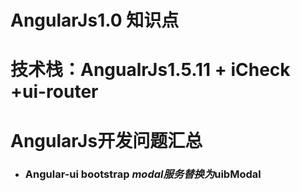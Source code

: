 # AngularJs1.0 知识点
# 技术栈：AngualrJs1.5.11 + iCheck +ui-router
# AngularJs开发问题汇总
*  ### Angular-ui bootstrap $modal服务替换为$uibModal


